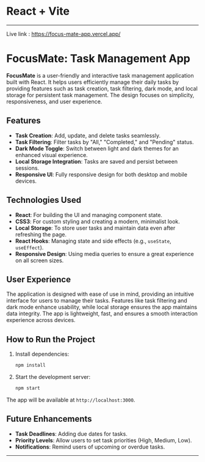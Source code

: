 # React + Vite

---
Live link : https://focus-mate-app.vercel.app/

# FocusMate: Task Management App

**FocusMate** is a user-friendly and interactive task management application built with React. It helps users efficiently manage their daily tasks by providing features such as task creation, task filtering, dark mode, and local storage for persistent task management. The design focuses on simplicity, responsiveness, and user experience.

## Features
- **Task Creation**: Add, update, and delete tasks seamlessly.
- **Task Filtering**: Filter tasks by "All," "Completed," and "Pending" status.
- **Dark Mode Toggle**: Switch between light and dark themes for an enhanced visual experience.
- **Local Storage Integration**: Tasks are saved and persist between sessions.
- **Responsive UI**: Fully responsive design for both desktop and mobile devices.

## Technologies Used
- **React**: For building the UI and managing component state.
- **CSS3**: For custom styling and creating a modern, minimalist look.
- **Local Storage**: To store user tasks and maintain data even after refreshing the page.
- **React Hooks**: Managing state and side effects (e.g., `useState`, `useEffect`).
- **Responsive Design**: Using media queries to ensure a great experience on all screen sizes.

## User Experience
The application is designed with ease of use in mind, providing an intuitive interface for users to manage their tasks. Features like task filtering and dark mode enhance usability, while local storage ensures the app maintains data integrity. The app is lightweight, fast, and ensures a smooth interaction experience across devices.

## How to Run the Project

1. Install dependencies:  
   ```bash
   npm install
   ```
2. Start the development server:  
   ```bash
   npm start
   ```

The app will be available at `http://localhost:3000`.

## Future Enhancements
- **Task Deadlines**: Adding due dates for tasks.
- **Priority Levels**: Allow users to set task priorities (High, Medium, Low).
- **Notifications**: Remind users of upcoming or overdue tasks.

---
